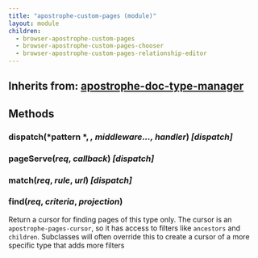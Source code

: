 ```yaml
---
title: "apostrophe-custom-pages (module)"
layout: module
children:
  - browser-apostrophe-custom-pages
  - browser-apostrophe-custom-pages-chooser
  - browser-apostrophe-custom-pages-relationship-editor
---
```

## Inherits from: [apostrophe-doc-type-manager](../apostrophe-doc-type-manager/index.html)

## Methods
### dispatch(*pattern *, *, middleware..., handler*) *[dispatch]*

### pageServe(*req*, *callback*) *[dispatch]*

### match(*req*, *rule*, *url*) *[dispatch]*

### find(*req*, *criteria*, *projection*)
Return a cursor for finding pages of this type only. The cursor is an
`apostrophe-pages-cursor`, so it has access to filters like
`ancestors` and `children`. Subclasses will often override this
to create a cursor of a more specific type that adds more filters
